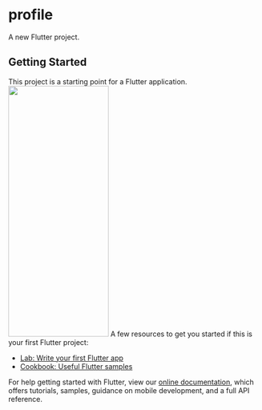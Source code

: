 # profile

A new Flutter project.

## Getting Started

This project is a starting point for a Flutter application.
<img src="D:\android app\project\profile\image.jpg"  width="200" height="500">
A few resources to get you started if this is your first Flutter project:

- [Lab: Write your first Flutter app](https://flutter.dev/docs/get-started/codelab)
- [Cookbook: Useful Flutter samples](https://flutter.dev/docs/cookbook)

For help getting started with Flutter, view our
[online documentation](https://flutter.dev/docs), which offers tutorials,
samples, guidance on mobile development, and a full API reference.
